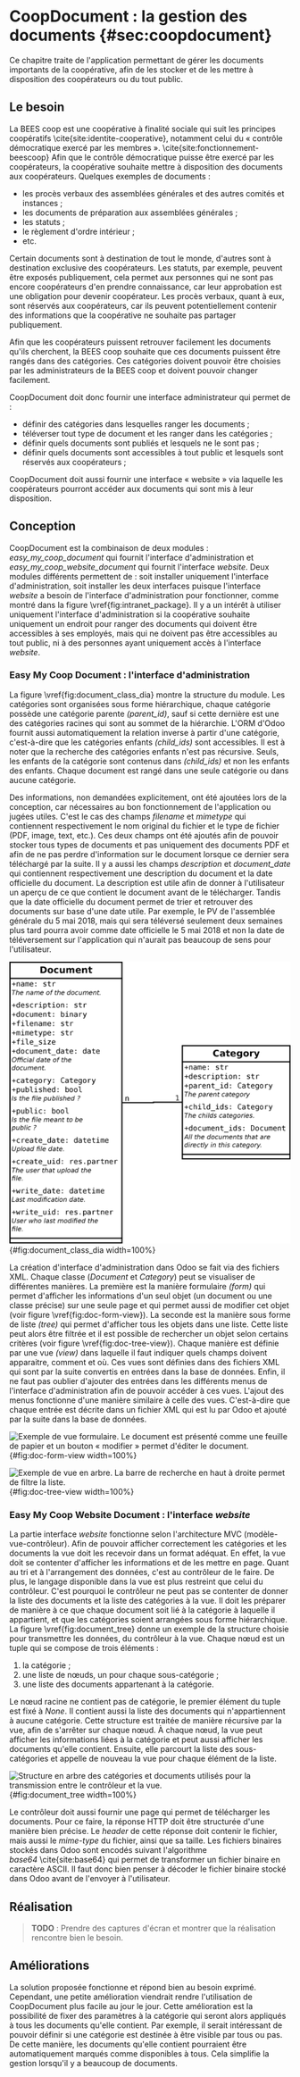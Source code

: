 # CoopDocument : la gestion des documents {#sec:coopdocument}

Ce chapitre traite de l'application permettant de gérer les documents
importants de la coopérative, afin de les stocker et de les mettre à
disposition des coopérateurs ou du tout public.


## Le besoin

La BEES coop est une coopérative à finalité sociale qui suit les
principes coopératifs \cite{site:identite-cooperative}, notamment celui
du « contrôle démocratique exercé par les
membres ». \cite{site:fonctionnement-beescoop}
Afin que le contrôle démocratique puisse être exercé par les
coopérateurs, la coopérative souhaite mettre à disposition des documents
aux coopérateurs. Quelques exemples de documents :

- les procès verbaux des assemblées générales et des autres comités et
  instances ;
- les documents de préparation aux assemblées générales ;
- les statuts ;
- le règlement d'ordre intérieur ;
- etc.

Certain documents sont à destination de tout le monde, d'autres sont à
destination exclusive des coopérateurs. Les statuts, par exemple,
peuvent être exposés publiquement, cela permet aux personnes qui ne
sont pas encore coopérateurs d'en prendre connaissance, car leur
approbation est une obligation pour devenir coopérateur.  Les procès
verbaux, quant à eux, sont réservés aux coopérateurs, car ils peuvent
potentiellement contenir des informations que la coopérative ne souhaite
pas partager publiquement.

Afin que les coopérateurs puissent retrouver facilement les documents
qu'ils cherchent, la BEES coop souhaite que ces documents puissent être
rangés dans des catégories. Ces catégories doivent pouvoir être choisies
par les administrateurs de la BEES coop et doivent pouvoir changer
facilement.

CoopDocument doit donc fournir une interface administrateur qui permet
de :

- définir des catégories dans lesquelles ranger les documents ;
- téléverser tout type de document et les ranger dans les catégories ;
- définir quels documents sont publiés et lesquels ne le sont pas ;
- définir quels documents sont accessibles à tout public et lesquels
  sont réservés aux coopérateurs ;

CoopDocument doit aussi fournir une interface « website » via laquelle
les coopérateurs pourront accéder aux documents qui sont mis à leur
disposition.


## Conception

CoopDocument est la combinaison de deux modules :
*easy_my_coop_document* qui fournit l'interface d'administration et
*easy_my_coop_website_document* qui fournit l'interface *website*. Deux
modules différents permettent de : soit installer uniquement l'interface
d'administration, soit installer les deux interfaces puisque l'interface
*website* a besoin de l'interface d'administration pour fonctionner,
comme montré dans la figure \vref{fig:intranet_package}. Il y a un
intérêt à utiliser uniquement l'interface d'administration si la
coopérative souhaite uniquement un endroit pour ranger des documents qui
doivent être accessibles à ses employés, mais qui ne doivent pas être
accessibles au tout public, ni à des personnes ayant uniquement accès à
l'interface *website*.


### Easy My Coop Document : l'interface d'administration

La figure \vref{fig:document_class_dia} montre la structure du module.
Les catégories sont organisées sous forme hiérarchique, chaque catégorie
possède une catégorie parente *(parent_id)*, sauf si cette dernière est
une des catégories racines qui sont au sommet de la hiérarchie. L'ORM
d'Odoo fournit aussi automatiquement la relation inverse à partir d'une
catégorie, c'est-à-dire que les catégories enfants *(child_ids)* sont
accessibles. Il est à noter que la recherche des catégories enfants
n'est pas récursive. Seuls, les enfants de la catégorie sont contenus
dans *(child_ids)* et non les enfants des enfants. Chaque document est
rangé dans une seule catégorie ou dans aucune catégorie.

Des informations, non demandées explicitement, ont été ajoutées lors de
la conception, car nécessaires au bon fonctionnement de l'application ou
jugées utiles. C'est le cas des champs *filename* et *mimetype* qui
contiennent respectivement le nom original du fichier et le type de
fichier (PDF, image, text, etc.). Ces deux champs ont été ajoutés afin
de pouvoir stocker tous types de documents et pas uniquement des
documents PDF et afin de ne pas perdre d'information sur le document
lorsque ce dernier sera téléchargé par la suite. Il y a aussi les champs
*description* et *document_date* qui contiennent respectivement une
description du document et la date officielle du document. La
description est utile afin de donner à l'utilisateur un aperçu de ce que
contient le document avant de le télécharger. Tandis que la date
officielle du document permet de trier et retrouver des documents sur
base d'une date utile. Par exemple, le PV de l'assemblée générale du 5
mai 2018, mais qui sera téléversé seulement deux semaines plus tard
pourra avoir comme date officielle le 5 mai 2018 et non la date de
téléversement sur l'application qui n'aurait pas beaucoup de sens pour
l'utilisateur.

![Diagramme de classes de *easy_my_coop_document*.](images/easy_my_coop_document.png){#fig:document_class_dia
width=100%}

La création d'interface d'administration dans Odoo se fait via des
fichiers XML. Chaque classe (*Document* et *Category*) peut se
visualiser de différentes manières. La première est la manière
formulaire *(form)* qui permet d'afficher les informations d'un seul
objet (un document ou une classe précise) sur une seule page et qui
permet aussi de modifier cet objet (voir
figure \vref{fig:doc-form-view}). La seconde est la manière sous forme
de liste *(tree)* qui permet d'afficher tous les objets dans une liste.
Cette liste peut alors être filtrée et il est possible de rechercher un
objet selon certains critères (voir figure \vref{fig:doc-tree-view}).
Chaque manière est définie par une vue *(view)* dans laquelle il faut
indiquer quels champs doivent apparaitre, comment et où. Ces vues sont
définies dans des fichiers XML qui sont par la suite convertis en
entrées dans la base de données. Enfin, il ne faut pas oublier d'ajouter
des entrées dans les différents menus de l'interface d'administration
afin de pouvoir accéder à ces vues. L'ajout des menus fonctionne d'une
manière similaire à celle des vues.  C'est-à-dire que chaque entrée est
décrite dans un fichier XML qui est lu par Odoo et ajouté par la suite
dans la base de données.

![Exemple de vue formulaire. Le document est présenté comme une feuille
de papier et un bouton « modifier » permet d'éditer le
document.](images/doc_form_view.90.png){#fig:doc-form-view width=100%}

![Exemple de vue en arbre. La barre de recherche en haut à droite permet
de filtre la liste.](images/doc_tree_view.90.png){#fig:doc-tree-view
width=100%}


### Easy My Coop Website Document : l'interface *website*

La partie interface *website* fonctionne selon l'architecture MVC
(modèle-vue-contrôleur). Afin de pouvoir afficher correctement les
catégories et les documents la vue doit les recevoir dans un format
adéquat. En effet, la vue doit se contenter d'afficher les informations
et de les mettre en page. Quant au tri et à l'arrangement des données,
c'est au contrôleur de le faire. De plus, le langage disponible dans la
vue est plus restreint que celui du contrôleur. C'est pourquoi le
contrôleur ne peut pas se contenter de donner la liste des documents et
la liste des catégories à la vue. Il doit les préparer de manière à ce
que chaque document soit lié à la catégorie à laquelle il appartient, et
que les catégories soient arrangées sous forme hiérarchique. La
figure \vref{fig:document_tree} donne un exemple de la structure choisie
pour transmettre les données, du contrôleur à la vue. Chaque nœud est un
tuple qui se compose de trois éléments :

1. la catégorie ;
2. une liste de nœuds, un pour chaque sous-catégorie ;
3. une liste des documents appartenant à la catégorie.

Le nœud racine ne contient pas de catégorie, le premier élément du tuple
est fixé à *None*. Il contient aussi la liste des documents qui
n'appartiennent à aucune catégorie. Cette structure est traitée de
manière récursive par la vue, afin de s'arrêter sur chaque nœud. À
chaque nœud, la vue peut afficher les informations liées à la catégorie
et peut aussi afficher les documents qu'elle contient. Ensuite, elle
parcourt la liste des sous-catégories et appelle de nouveau la vue pour
chaque élément de la liste.

![Structure en arbre des catégories et documents utilisés pour
la transmission entre le contrôleur et la vue.](
images/document-tree.png){#fig:document_tree width=100%}

Le contrôleur doit aussi fournir une page qui permet de télécharger les
documents. Pour ce faire, la réponse HTTP doit être structurée d'une
manière bien précise. Le *header* de cette réponse doit contenir le
fichier, mais aussi le *mime-type* du fichier, ainsi que sa taille. Les
fichiers binaires stockés dans Odoo sont encodés suivant l'algorithme
*base64* \cite{site:base64} qui permet de transformer un fichier binaire
en caractère ASCII. Il faut donc bien penser à décoder le fichier
binaire stocké dans Odoo avant de l'envoyer à l'utilisateur.


## Réalisation

> **TODO** : Prendre des captures d'écran et montrer que la réalisation
> rencontre bien le besoin.

## Améliorations

La solution proposée fonctionne et répond bien au besoin exprimé.
Cependant, une petite amélioration viendrait rendre l'utilisation de
CoopDocument plus facile au jour le jour. Cette amélioration est la
possibilité de fixer des paramètres à la catégorie qui seront alors
appliqués à tous les documents qu'elle contient. Par exemple, il serait
intéressant de pouvoir définir si une catégorie est destinée à être
visible par tous ou pas. De cette manière, les documents qu'elle
contient pourraient être automatiquement marqués comme disponibles à
tous. Cela simplifie la gestion lorsqu'il y a beaucoup de documents.
